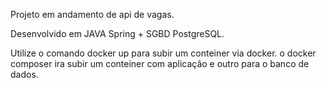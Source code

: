 Projeto em andamento de api de vagas.


Desenvolvido em JAVA Spring + SGBD PostgreSQL.


Utilize o comando docker up para subir um conteiner via docker. o docker composer ira subir um conteiner com aplicação e outro para o banco de dados.
